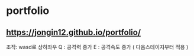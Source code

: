 # portfolio
## https://jongin12.github.io/portfolio/
조작: wasd로 상하좌우
Q : 공격력 증가
E : 공격속도 증가 ( 다음스테이지부터 적용 )
